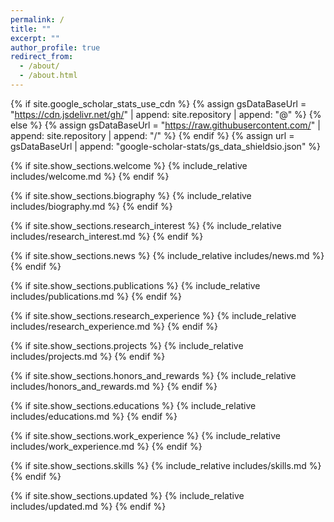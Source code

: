 ```yaml
---
permalink: /
title: ""
excerpt: ""
author_profile: true
redirect_from: 
  - /about/
  - /about.html
---
```


{% if site.google_scholar_stats_use_cdn %}
{% assign gsDataBaseUrl = "https://cdn.jsdelivr.net/gh/" | append: site.repository | append: "@" %}
{% else %}
{% assign gsDataBaseUrl = "https://raw.githubusercontent.com/" | append: site.repository | append: "/" %}
{% endif %}
{% assign url = gsDataBaseUrl | append: "google-scholar-stats/gs_data_shieldsio.json" %}

<span class='anchor' id='about-me'></span>

{% if site.show_sections.welcome %}
  {% include_relative includes/welcome.md %}
{% endif %}

{% if site.show_sections.biography %}
  {% include_relative includes/biography.md %}
{% endif %}

{% if site.show_sections.research_interest %}
  {% include_relative includes/research_interest.md %}
{% endif %}

{% if site.show_sections.news %}
  {% include_relative includes/news.md %}
{% endif %}

{% if site.show_sections.publications %}
  {% include_relative includes/publications.md %}
{% endif %}

{% if site.show_sections.research_experience %}
  {% include_relative includes/research_experience.md %}
{% endif %}

{% if site.show_sections.projects %}
  {% include_relative includes/projects.md %}
{% endif %}

{% if site.show_sections.honors_and_rewards %}
  {% include_relative includes/honors_and_rewards.md %}
{% endif %}

{% if site.show_sections.educations %}
  {% include_relative includes/educations.md %}
{% endif %}

{% if site.show_sections.work_experience %}
  {% include_relative includes/work_experience.md %}
{% endif %}

{% if site.show_sections.skills %}
  {% include_relative includes/skills.md %}
{% endif %}

{% if site.show_sections.updated %}
  {% include_relative includes/updated.md %}
{% endif %}
